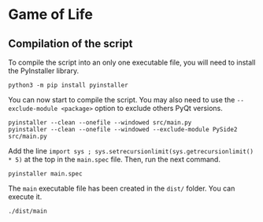 # Game of Life

## Compilation of the script

To compile the script into an only one executable file, you will need to install the PyInstaller library.
```console
python3 -m pip install pyinstaller
```

You can now start to compile the script. You may also need to use the `--exclude-module <package>` option to exclude others PyQt versions.
```console
pyinstaller --clean --onefile --windowed src/main.py
pyinstaller --clean --onefile --windowed --exclude-module PySide2 src/main.py
```

Add the line `import sys ; sys.setrecursionlimit(sys.getrecursionlimit() * 5)` at the top in the `main.spec` file. Then, run the next command.
```console
pyinstaller main.spec
```

The `main` executable file has been created in the `dist/` folder. You can execute it.
```
./dist/main
```